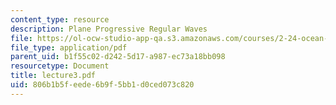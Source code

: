 ```yaml
---
content_type: resource
description: Plane Progressive Regular Waves
file: https://ol-ocw-studio-app-qa.s3.amazonaws.com/courses/2-24-ocean-wave-interaction-with-ships-and-offshore-energy-systems-13-022-spring-2002/806b1b5feede6b9f5bb1d0ced073c820_lecture3.pdf
file_type: application/pdf
parent_uid: b1f55c02-d242-5d17-a987-ec73a18bb098
resourcetype: Document
title: lecture3.pdf
uid: 806b1b5f-eede-6b9f-5bb1-d0ced073c820
---
```

